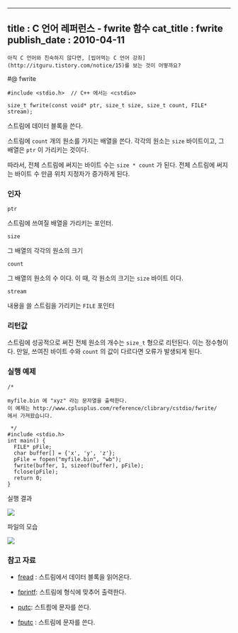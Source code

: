 ----------------
title : C 언어 레퍼런스 - fwrite 함수
cat_title :  fwrite
publish_date : 2010-04-11
--------------



```warning
아직 C 언어와 친숙하지 않다면, [씹어먹는 C 언어 강좌](http://itguru.tistory.com/notice/15)를 보는 것이 어떻까요?

```

#@ fwrite

```cpp-formatted
#include <stdio.h>  // C++ 에서는 <cstdio>

size_t fwrite(const void* ptr, size_t size, size_t count, FILE* stream);
```


스트림에 데이터 블록을 쓴다.

스트림에 `count` 개의 원소를 가지는 배열을 쓴다. 각각의 원소는 `size` 바이트이고, 그 배열은 `ptr` 이 가리키는 것이다.

따라서, 전체 스트림에 써지는 바이트 수는 `size * count` 가 된다.
전체 스트림에 써지는 바이트 수 만큼 위치 지정자가 증가하게 된다.



###  인자




`ptr`

스트림에 쓰여질 배열을 가리키는 포인터.

`size`

그 배열의 각각의 원소의 크기

`count`

그 배열의 원소의 수 이다. 이 때, 각 원소의 크기는 `size` 바이트 이다.

`stream`

내용을 쓸 스트림을 가리키는 `FILE` 포인터



###  리턴값




스트림에 성공적으로 써진 전체 원소의 개수는 `size_t` 형으로 리턴된다. 이는 정수형이다. 만일, 쓰여진 바이트 수와 `count` 의 값이 다르다면 오류가 발생되게 된다.



###  실행 예제




```cpp-formatted
/*

myfile.bin 에 "xyz" 라는 문자열을 출력한다.
이 예제는 http://www.cplusplus.com/reference/clibrary/cstdio/fwrite/
에서 가져왔습니다.

 */
#include <stdio.h>
int main() {
  FILE* pFile;
  char buffer[] = {'x', 'y', 'z'};
  pFile = fopen("myfile.bin", "wb");
  fwrite(buffer, 1, sizeof(buffer), pFile);
  fclose(pFile);
  return 0;
}
```


실행 결과


![](http://img1.daumcdn.net/thumb/R1920x0/?fname=http%3A%2F%2Fcfile4.uf.tistory.com%2Fimage%2F1602181D4BC9A451538037)


파일의 모습


![](http://img1.daumcdn.net/thumb/R1920x0/?fname=http%3A%2F%2Fcfile25.uf.tistory.com%2Fimage%2F15745F1D4BC9A452724628)





###  참고 자료





*  [fread](http://itguru.tistory.com/68)  :  스트림에서 데이터 블록을 읽어온다.



*  [fprintf](http://itguru.tistory.com/64): 스트림에 형식에 맞추어 출력한다.

*  [putc](http://itguru.tistory.com/46):  스트릠에 문자를 쓴다.

*  [fputc](http://itguru.tistory.com/39)  : 스트림에 문자를 쓴다.